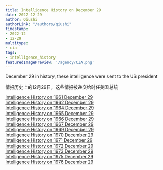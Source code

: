 ```yaml
---
title: Intelligence History on December 29
date: 2022-12-29
author: Qiushi 
authorLink: "/authors/qiushi"
timestamp: 
- 2022-12
- 12-29
multitype: 
- cia
tags: 
- intelligence_history
featuredImagePreview: '/agency/CIA.png'
---
```



December 29 in history, these intelligence were sent to the US president

情报历史上的12月29日，这些情报被递交给时任美国总统

<!--more-->







[Intelligence History on 1961 December 29](/dailybrief/1961-12-29)   
[Intelligence History on 1962 December 29](/dailybrief/1962-12-29)   
[Intelligence History on 1964 December 29](/dailybrief/1964-12-29)   
[Intelligence History on 1965 December 29](/dailybrief/1965-12-29)   
[Intelligence History on 1966 December 29](/dailybrief/1966-12-29)   
[Intelligence History on 1967 December 29](/dailybrief/1967-12-29)   
[Intelligence History on 1969 December 29](/dailybrief/1969-12-29)   
[Intelligence History on 1970 December 29](/dailybrief/1970-12-29)   
[Intelligence History on 1971 December 29](/dailybrief/1971-12-29)   
[Intelligence History on 1972 December 29](/dailybrief/1972-12-29)   
[Intelligence History on 1973 December 29](/dailybrief/1973-12-29)   
[Intelligence History on 1975 December 29](/dailybrief/1975-12-29)   
[Intelligence History on 1976 December 29](/dailybrief/1976-12-29)   
